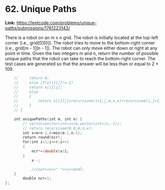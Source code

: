 # 62. Unique Paths

**Link:** https://leetcode.com/problems/unique-paths/submissions/1761223143/

There is a robot on an m x n grid. The robot is initially located at the top-left corner (i.e., grid[0][0]). The robot tries to move to the bottom-right corner (i.e., grid[m - 1][n - 1]). The robot can only move either down or right at any point in time. Given the two integers m and n, return the number of possible unique paths that the robot can take to reach the bottom-right corner. The test cases are generated so that the answer will be less than or equal to 2 * 109.

```cpp
    //     return 0;
    //     else if(x[i][j]!=-1)
    //     return x[i][j];
    //     else
    //     {
    //         return x[i][j]=recursivee(i+1,j,m,n,x)+recursivee(i,j+1,m,n,x);
    //     }
    // }

    int uniquePaths(int m, int n) {
        // vector<vector<int>>x(m,vector<int>(n,-1));
        // return recursivee(0,0,m,n,x);
        int x=m+n-2,r=min(m-1,n-1);
        return round(ncr);
        for(int i=1;i<=r;i++)
        {
            ncr*=(double)x/i;
        }
            x--;

            //cout<<x<<" "<<i<<endl;
    }
        double ncr=1;
};
```

